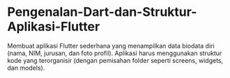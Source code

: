 # Pengenalan-Dart-dan-Struktur-Aplikasi-Flutter
Membuat aplikasi Flutter sederhana yang menampilkan data biodata diri (nama, NIM, jurusan, dan foto profil). Aplikasi harus menggunakan struktur kode yang terorganisir (dengan pemisahan folder seperti screens, widgets, dan models).
